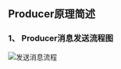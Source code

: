 ## Producer原理简述
### 1、 Producer消息发送流程图
![发送消息流程](https://image.baidu.com/search/detail?ct=503316480&z=0&ipn=d&word=kafka%20producer%20%E6%B5%81%E7%A8%8B%E5%9B%BE&step_word=&hs=0&pn=21&spn=0&di=7146857200093233153&pi=0&rn=1&tn=baiduimagedetail&is=0%2C0&istype=0&ie=utf-8&oe=utf-8&in=&cl=2&lm=-1&st=undefined&cs=4262832008%2C1353243690&os=1538266005%2C2437652255&simid=4262832008%2C1353243690&adpicid=0&lpn=0&ln=302&fr=&fmq=1666512590449_R&fm=&ic=undefined&s=undefined&hd=undefined&latest=undefined&copyright=undefined&se=&sme=&tab=0&width=undefined&height=undefined&face=undefined&ist=&jit=&cg=&bdtype=0&oriquery=&objurl=https%3A%2F%2Fgimg2.baidu.com%2Fimage_search%2Fsrc%3Dhttp%3A%2F%2Fs4.51cto.com%2Fimages%2Fblog%2F202005%2F17%2F6cfe60037f0c424126dd68649c73414b.png%3Fx-oss-process%3Dimage%2Fwatermark%2Csize_16%2Ctext_QDUxQ1RP5Y2a5a6i%2Ccolor_FFFFFF%2Ct_100%2Cg_se%2Cx_10%2Cy_10%2Cshadow_90%2Ctype_ZmFuZ3poZW5naGVpdGk%3D%26refer%3Dhttp%3A%2F%2Fs4.51cto.com%26app%3D2002%26size%3Df9999%2C10000%26q%3Da80%26n%3D0%26g%3D0n%26fmt%3Dauto%3Fsec%3D1669104619%26t%3D6c1452cbc3839cf0b8cebb5d862c4926&fromurl=ippr_z2C%24qAzdH3FAzdH3Fks52_z%26e3Bc8vp5_z%26e3Bv54AzdH3Fzj65a8AzdH3Fd9lclll%3F7p4_f576vj%3D5fvitgw-wrr&gsm=1e0000000000001e&rpstart=0&rpnum=0&islist=&querylist=&nojc=undefined&dyTabStr=MCwzLDUsMSw2LDQsMiw3LDgsOQ%3D%3D)